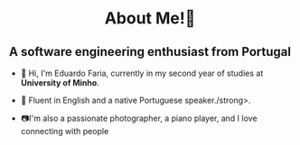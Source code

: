 <h1 align="center">About Me!🙌</h1>
<h2 align="center">A software engineering enthusiast from Portugal</h2>


- 👋 Hi, I'm Eduardo Faria, currently in my second year of studies at <strong>University of Minho</strong>.
  
- 💬 Fluent in English and a native Portuguese speaker./strong>.

- 📷I'm also a passionate photographer, a piano player, and I love connecting with people


